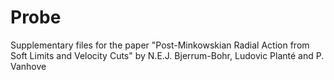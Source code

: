 # Probe

Supplementary files for the paper "Post-Minkowskian Radial Action from Soft Limits and Velocity Cuts" by N.E.J. Bjerrum-Bohr,
    Ludovic Planté and P. Vanhove
